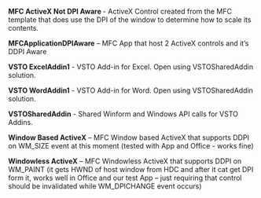 <p><b>MFC ActiveX Not DPI Aware </b> - ActiveX Control created from the MFC template that does use the DPI of the window to determine how to scale its contents.</p>
<p><b>MFCApplicationDPIAware</b> – MFC App that host 2 ActiveX controls and it’s DDPI Aware</p>
<p><b>VSTO ExcelAddin1</b> - VSTO Add-in for Excel.  Open using VSTOSharedAddin solution.</p>
<p><b>VSTO WordAddin1</b> - VSTO Add-in for Word.  Open using VSTOSharedAddin solution.</p>
<p><b>VSTOSharedAddin</b> - Shared Winform and Windows API calls for VSTO Addins.</p>
<p><b>Window Based ActiveX</b> – MFC Window based ActiveX that supports DDPI on WM_SIZE event at this moment (tested with App and Office - works fine)</p>
<p><b>Windowless ActiveX</b> – MFC Windowless ActiveX that supports DDPI on WM_PAINT (it gets HWND of host window from HDC and after it cat get DPI form it, works well in Office and our test App – just requiring that control should be invalidated while WM_DPICHANGE event occurs)</p>
